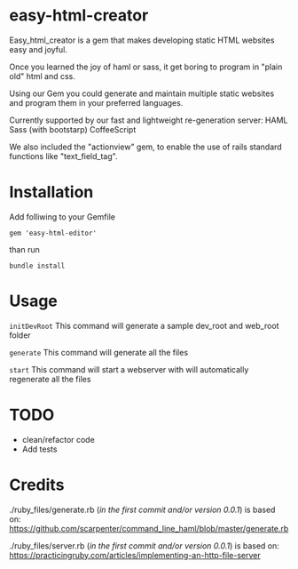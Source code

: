 easy-html-creator
=================
Easy_html_creator is a gem that makes developing static HTML websites easy and joyful.

Once you learned the joy of haml or sass, it get boring to program in "plain old" html and css.

Using our Gem you could generate and maintain multiple static websites and program them in your preferred languages.

Currently supported by our fast and lightweight re-generation server:
HAML
Sass (with bootstarp)
CoffeeScript

We also included the "actionview" gem, to enable the use of rails standard functions like "text_field_tag".

Installation
=======
Add folliwing to your Gemfile

 `gem 'easy-html-editor'`

than  run

 `bundle install`

Usage
=======

 `initDevRoot`
 This command will generate a sample dev_root and web_root folder

 `generate`
 This command will generate all the files

 `start`
 This command will start a webserver with will automatically regenerate all the files


TODO
========
- clean/refactor code
- Add tests

Credits
=======

./ruby_files/generate.rb (*in the first commit and/or version 0.0.1*) is based on:
https://github.com/scarpenter/command_line_haml/blob/master/generate.rb

./ruby_files/server.rb (*in the first commit and/or version 0.0.1*) is based on:
https://practicingruby.com/articles/implementing-an-http-file-server
